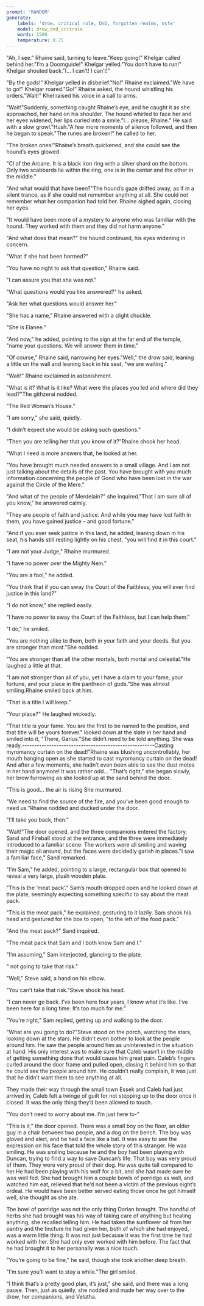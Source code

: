 ```yaml
---
prompt: 'RANDOM'
generate:
	labels: 'drow, critical role, DnD, forgotten realms, nsfw'
	model: drow_dnd_critrole
	words: 1500
	temperature: 0.75
---
```


"Ah, I see." Rhaine said, turning to leave."Keep going!" Khelgar called behind her."I’m a Doomguide!" Khelgar yelled."You don’t have to run!" Khelgar shouted back."I...  I can’t! I can’t!"

"By the gods!" Khelgar yelled in disbelief."No!" Rhaine exclaimed."We have to go!" Khelgar roared."Go!" Rhaine asked, the hound whistling his orders."Wait!" Khel raised his voice in a call to arms.

"Wait!"Suddenly, something caught Rhaine’s eye, and he caught it as she approached, her hand on his shoulder. The hound whirled to face her and her eyes widened, her lips curled into a smile."I...  please, Rhaine." He said with a slow growl."Hush."A few more moments of silence followed, and then he began to speak."The runes are broken!" he called to her.

"The broken ones!"Rhaine’s breath quickened, and she could see the hound’s eyes glowed.

"Cl of the Arcane. It is a black iron ring with a silver shard on the bottom. Only two scabbards lie within the ring, one is in the center and the other in the middle."

"And what would that have been?"The hound’s gaze drifted away, as if in a silent trance, as if she could not remember anything at all. She could not remember what her companion had told her. Rhaine sighed again, closing her eyes.

"It would have been more of a mystery to anyone who was familiar with the hound. They worked with them and they did not harm anyone."

"And what does that mean?" the hound continued, his eyes widening in concern.

"What if she had been harmed?"

"You have no right to ask that question," Rhaine said.

"I can assure you that she was not."

"What questions would you like answered?" he asked.

"Ask her what questions would answer her."

"She has a name," Rhaine answered with a slight chuckle.

"She is Elanee."

"And now," he added, pointing to the sign at the far end of the temple, "name your questions. We will answer them in time."

"Of course," Rhaine said, narrowing her eyes."Well," the drow said, leaning a little on the wall and leaning back in his seat, "we are waiting."

"Wait!" Rhaine exclaimed in astonishment.

"What is it? What is it like? What were the places you led and where did they lead?"The githzerai nodded.

"The Red Woman’s House."

"I am sorry," she said, quietly.

"I didn’t expect she would be asking such questions."

"Then you are telling her that you know of it?"Rhaine shook her head.

"What I need is more answers that, he looked at her.

"You have brought much needed answers to a small village. And I am not just talking about the details of the past. You have brought with you much information concerning the people of Gond who have been lost in the war against the Circle of the Mere."

"And what of the people of Merdelain?" she inquired."That I am sure all of you know," he answered calmly.

"They are people of faith and justice. And while you may have lost faith in them, you have gained justice – and good fortune."

"And if you ever seek justice in this land, he added, leaning down in his seat, his hands still resting lightly on his chest, "you will find it in this court."

"I am not your Judge," Rhaine murmured.

"I have no power over the Mighty Nein."

"You are a fool," he added.

"You think that if you can sway the Court of the Faithless, you will ever find justice in this land?"

"I do not know," she replied easily.

"I have no power to sway the Court of the Faithless, but I can help them."

"I do," he smiled.

"You are nothing alike to them, both in your faith and your deeds. But you are stronger than most."She nodded.

"You are stronger than all the other mortals, both mortal and celestial."He laughed a little at that.

"I am not stronger than all of you, yet I have a claim to your fame, your fortune, and your place in the pantheon of gods."She was almost smiling.Rhaine smiled back at him.

"That is a title I will keep."

"Your place?" He laughed wickedly.

"That title is your fame. You are the first to be named to the position, and that title will be yours forever." looked down at the slate in her hand and smiled into it, "There, Garius."She didn’t need to be told anything. She was ready.------------------------------------------------------Casting myromancy curtain on the dead!"Rhaine was blushing uncontrollably, her mouth hanging open as she started to cast myromancy curtain on the dead! And after a few moments, she hadn’t even been able to see the dust motes in her hand anymore! It was rather odd... "That’s right," she began slowly, her brow furrowing as she looked up at the sand behind the door.

"This is good...  the air is rising She murmured.

"We need to find the source of the fire, and you’ve been good enough to need us."Rhaine nodded and ducked under the door.

"I’ll take you back, then."

"Wait!"The door opened, and the three companions entered the factory. Sand and Fireball stood at the entrance, and the three were immediately introduced to a familiar scene. The workers were all smiling and waving their magic all around, but the faces were decidedly garish in places."I saw a familiar face," Sand remarked.

"I’m Sam," he added, pointing to a large, rectangular box that opened to reveal a very large, plush wooden plate.

"This is the ‘meat pack’." Sam’s mouth dropped open and he looked down at the plate, seemingly expecting something specific to say about the meat pack.

"This is the meat pack," he explained, gesturing to it lazily. Sam shook his head and gestured for the box to open, "to the left of the food pack."

"And the meat pack?" Sand inquired.

"The meat pack that Sam and I both know Sam and I."

"I’m assuming," Sam interjected, glancing to the plate.

" not going to take that risk."

"Well," Steve said, a hand on his elbow.

"You can’t take that risk."Steve shook his head.

"I can never go back. I’ve been here four years, I know what it’s like. I’ve been here for a long time. It’s too much for me."

"You’re right," Sam replied, getting up and walking to the door.

"What are you going to do?"Steve stood on the porch, watching the stars, looking down at the stars. He didn’t even bother to look at the people around him. He saw the people around him as uninterested in the situation at hand. His only interest was to make sure that Caleb wasn’t in the middle of getting something done that would cause him great pain. Caleb’s fingers curled around the door frame and pulled open, closing it behind him so that he could see the people around him. He couldn’t really complain, it was just that he didn’t want them to see anything at all.

They made their way through the small town Essek and Caleb had just arrived in, Caleb felt a twinge of guilt for not stepping up to the door once it closed. It was the only thing they’d been allowed to touch.

"You don’t need to worry about me. I’m just here to-"

"This is it," the door opened. There was a small boy on the floor, an older guy in a chair between two people, and a dog on the bench. The boy was gloved and alert, and he had a face like a bat. It was easy to see the expression on his face that told the whole story of this stranger. He was smiling. He was smiling because he and the boy had been playing with Duncan, trying to find a way to save Duncan’s life. That boy was very proud of them. They were very proud of their dog. He was quite tall compared to her.He had been playing with his wolf for a bit, and she had made sure he was well fed. She had brought him a couple bowls of porridge as well, and watched him eat, relieved that he’d not been a victim of the previous night’s ordeal. He would have been better served eating those once he got himself well, she thought as she ate.

The bowl of porridge was not the only thing Dorian brought. The handful of herbs she had brought was his way of taking care of anything but healing anything, she recalled telling him. He had taken the sunflower oil from her pantry and the tincture he had given her, both of which she had enjoyed, was a warm little thing. It was not just because it was the first time he had worked with her. She had only ever worked with him before. The fact that he had brought it to her personally was a nice touch.

"You’re going to be fine," he said, though she took another deep breath.

"I’m sure you’ll want to stay a while."The girl smiled.

"I think that’s a pretty good plan, it’s just," she said, and there was a long pause. Then, just as quietly, she nodded and made her way over to the drow, her companions, and Velatha.